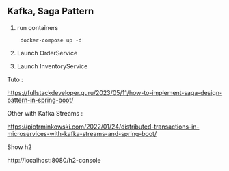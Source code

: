 ## Kafka, Saga Pattern


1. run containers

        docker-compose up -d

2. Launch OrderService
3. Launch InventoryService

Tuto :

https://fullstackdeveloper.guru/2023/05/11/how-to-implement-saga-design-pattern-in-spring-boot/


Other with Kafka Streams :

https://piotrminkowski.com/2022/01/24/distributed-transactions-in-microservices-with-kafka-streams-and-spring-boot/



Show h2

http://localhost:8080/h2-console